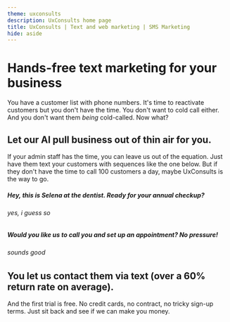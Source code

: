 ```yaml
---
theme: uxconsults
description: UxConsults home page
title: UxConsults | Text and web marketing | SMS Marketing
hide: aside
---
```

# Hands-free text marketing for your business


You have a customer list with phone numbers. It's time to reactivate customers but you don't have the time. You don't want to cold call either. And you don't want them *being* cold-called. Now what?

## Let our AI pull business out of thin air for you.

If your admin staff has the time, you can leave us out of the equation. Just have them
text your customers with sequences like the one below. But if they don't have the time to
call 100 customers a day, maybe UxConsults is the way to go.

##### Hey, this is Selena at the dentist. Ready for your annual checkup?  

###### yes, i guess so

##### Would you like us to call you and set up an appointment? No pressure!

###### sounds good

## You let us contact them via text (over a 60% return rate on average).

And the first trial is free. No credit cards, no contract, no tricky
sign-up terms. Just sit back and see if we can make you money.



